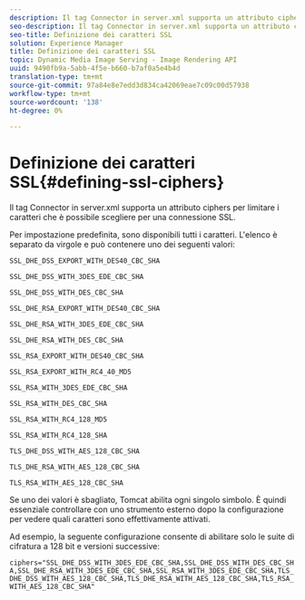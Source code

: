 ```yaml
---
description: Il tag Connector in server.xml supporta un attributo ciphers per limitare i caratteri che è possibile scegliere per una connessione SSL.
seo-description: Il tag Connector in server.xml supporta un attributo ciphers per limitare i caratteri che è possibile scegliere per una connessione SSL.
seo-title: Definizione dei caratteri SSL
solution: Experience Manager
title: Definizione dei caratteri SSL
topic: Dynamic Media Image Serving - Image Rendering API
uuid: 9490fb9a-5abb-4f5e-b660-b7af0a5e4b4d
translation-type: tm+mt
source-git-commit: 97a84e8e7edd3d834ca42069eae7c09c00d57938
workflow-type: tm+mt
source-wordcount: '138'
ht-degree: 0%

---
```



# Definizione dei caratteri SSL{#defining-ssl-ciphers}

Il tag Connector in server.xml supporta un attributo ciphers per limitare i caratteri che è possibile scegliere per una connessione SSL.

Per impostazione predefinita, sono disponibili tutti i caratteri. L&#39;elenco è separato da virgole e può contenere uno dei seguenti valori:

`SSL_DHE_DSS_EXPORT_WITH_DES40_CBC_SHA`

`SSL_DHE_DSS_WITH_3DES_EDE_CBC_SHA`

`SSL_DHE_DSS_WITH_DES_CBC_SHA`

`SSL_DHE_RSA_EXPORT_WITH_DES40_CBC_SHA`

`SSL_DHE_RSA_WITH_3DES_EDE_CBC_SHA`

`SSL_DHE_RSA_WITH_DES_CBC_SHA`

`SSL_RSA_EXPORT_WITH_DES40_CBC_SHA`

`SSL_RSA_EXPORT_WITH_RC4_40_MD5`

`SSL_RSA_WITH_3DES_EDE_CBC_SHA`

`SSL_RSA_WITH_DES_CBC_SHA`

`SSL_RSA_WITH_RC4_128_MD5`

`SSL_RSA_WITH_RC4_128_SHA`

`TLS_DHE_DSS_WITH_AES_128_CBC_SHA`

`TLS_DHE_RSA_WITH_AES_128_CBC_SHA`

`TLS_RSA_WITH_AES_128_CBC_SHA`

Se uno dei valori è sbagliato, Tomcat abilita ogni singolo simbolo. È quindi essenziale controllare con uno strumento esterno dopo la configurazione per vedere quali caratteri sono effettivamente attivati.

Ad esempio, la seguente configurazione consente di abilitare solo le suite di cifratura a 128 bit e versioni successive:

`ciphers="SSL_DHE_DSS_WITH_3DES_EDE_CBC_SHA,SSL_DHE_DSS_WITH_DES_CBC_SHA,SSL_DHE_RSA_WITH_3DES_EDE_CBC_SHA,SSL_RSA_WITH_3DES_EDE_CBC_SHA,TLS_DHE_DSS_WITH_AES_128_CBC_SHA,TLS_DHE_RSA_WITH_AES_128_CBC_SHA,TLS_RSA_WITH_AES_128_CBC_SHA"`
